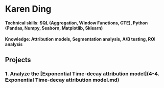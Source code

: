 # Karen Ding

#### Technical skills: SQL (Aggregation, Window Functions, CTE), Python (Pandas, Numpy, Seaborn, Matplotlib, Sklearn)
#### Knowledge: Attribution models, Segmentation analysis, A/B testing, ROI analysis

## Projects
### 1. Analyze the [Exponential Time-decay attribution model](4-4. Exponential Time-decay attribution model.md)
